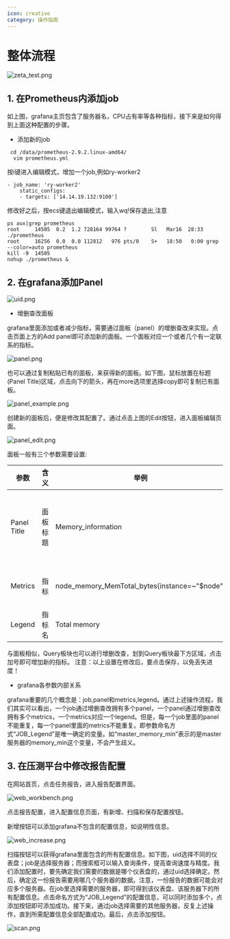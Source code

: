 ```yaml
---
icon: creative
category: 操作指南
---
```


# 整体流程

![zeta_test.png](http://dgiot-1253666439.cos.ap-shanghai-fsi.myqcloud.com/product/dgtest/zeta_test.png)

## 1. 在Prometheus内添加job

  如上图，grafana主页包含了服务器名，CPU占有率等各种指标，接下来是如何得到上面这种配置的步骤。
  +  添加新的job
  ```
   cd /data/prometheus-2.9.2.linux-amd64/
    vim prometheus.yml
  ```
  按i键进入编辑模式，增加一个job,例如ry-worker2
  
  ```
  - job_name: 'ry-worker2'
      static_configs:
      - targets: ['14.14.19.132:9100']
  ```
  修改好之后，按ecs键退出编辑模式，输入wq!保存退出,注意
  
  ```
  ps aux|grep prometheus
  root     14505  0.2  1.2 728164 99764 ?        Sl   Mar16  28:33 ./prometheus
  root     16256  0.0  0.0 112812   976 pts/0    S+   18:50   0:00 grep --color=auto prometheus
  kill -9  14505
  nohup ./prometheus &
  ```  


## 2. 在grafana添加Panel
   ![uid.png](http://dgiot-1253666439.cos.ap-shanghai-fsi.myqcloud.com/product/dgtest/uid.png)
  +  增删查改面板

   grafana里面添加或者减少指标，需要通过面板（panel）的增删查改来实现。点击页面上方的Add panel即可添加新的面板。一个面板对应一个或者几个有一定联系的指标。
   
   ![panel.png](http://dgiot-1253666439.cos.ap-shanghai-fsi.myqcloud.com/product/dgtest/panel.png)
   
   也可以通过复制粘贴已有的面板，来获得新的面板。如下图，鼠标放置在标题(Panel Title)区域，点击向下的箭头，再在more选项里选择copy即可复制已有面板。
   
   ![panel_example.png](http://dgiot-1253666439.cos.ap-shanghai-fsi.myqcloud.com/product/dgtest/panel_example.png)
   
   创建新的面板后，便是修改其配置了。通过点击上图的Edit按钮，进入面板编辑页面。
   
   ![panel_edit.png](http://dgiot-1253666439.cos.ap-shanghai-fsi.myqcloud.com/product/dgtest/panel_edit.png)
   
   面板一般有三个参数需要设置:

   | 参数 | 含义 | 举例 |备注|
   | ------------ | ------------ |------------ |------------ |
   |Panel Title|面板标题|Memory_information|英语，单词间用下划线连接|
   |Metrics|指标|node_memory_MemTotal_bytes{instance=~"$node"}|查询与计算公式|
   |Legend|指标名|Total memory|
   与面板相似，Query板块也可以进行增删改查，划到Query板块最下方区域，点击加号即可增加新的指标。
   注意：以上设置在修改后，要点击保存，以免丢失进度！
   
  + grafana各参数内部关系 
 
   grafana重要的几个概念是：job,panel和metrics,legend。通过上述操作流程，我们其实可以看出，一个job通过增删查改拥有多个panel，一个panel通过增删查改拥有多个metrics，一个metrics对应一个legend。但是，每一个job里面的panel不能重复，每一个panel里面的metrics不能重复。即参数命名方式“JOB_Legend”是唯一确定的变量。如“master_memory_min”表示的是master服务器的memory_min这个变量，不会产生歧义。
   
   ## 3. 在压测平台中修改报告配置
   
   在网站首页，点击任务报告，进入报告配置界面。
   
   ![web_workbench.png](http://dgiot-1253666439.cos.ap-shanghai-fsi.myqcloud.com/product/dgtest/web_workbench.png)
   
   点击报告配置，进入配置信息页面，有新增、扫描和保存配置按钮。
   
   新增按钮可以添加grafana不包含的配置信息，如说明性信息。
   
   ![web_increase.png](http://dgiot-1253666439.cos.ap-shanghai-fsi.myqcloud.com/product/dgtest/web_increase.png)
   
   扫描按钮可以获得grafana里面包含的所有配置信息。如下图，uid选择不同的仪表盘；job是选择服务器；而搜索框可以输入查询条件，提高查询速度与精度。我们添加配置时，要先确定我们需要的数据是哪个仪表盘的，通过uid选择确定。然后，确定这一份报告需要用哪几个服务器的数据。注意，一份报告的数据可能会对应多个服务器。在job里选择需要的服务器，即可得到该仪表盘、该服务器下的所有配置信息。点击命名方式为“JOB_Legend”的配置信息，可以同时添加多个，点添加按钮即可添加成功。接下来，通过job选择需要的其他服务器，反复上述操作，直到所需配置信息全部配置成功。最后，点击添加按钮。
   
   ![scan.png](http://dgiot-1253666439.cos.ap-shanghai-fsi.myqcloud.com/product/dgtest/scan.png)